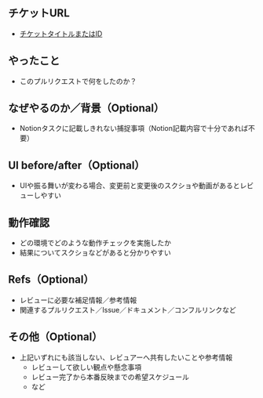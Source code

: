 ## チケットURL

- [チケットタイトルまたはID](URL)

## やったこと

- このプルリクエストで何をしたのか？

## なぜやるのか／背景（Optional）

- Notionタスクに記載しきれない捕捉事項（Notion記載内容で十分であれば不要）

## UI before/after（Optional）

- UIや振る舞いが変わる場合、変更前と変更後のスクショや動画があるとレビューしやすい

## 動作確認

- どの環境でどのような動作チェックを実施したか
- 結果についてスクショなどがあると分かりやすい

## Refs（Optional）

- レビューに必要な補足情報／参考情報
- 関連するプルリクエスト／Issue／ドキュメント／コンフルリンクなど

## その他（Optional）

- 上記いずれにも該当しない、レビュアーへ共有したいことや参考情報
  - レビューして欲しい観点や懸念事項
  - レビュー完了から本番反映までの希望スケジュール
  - など

